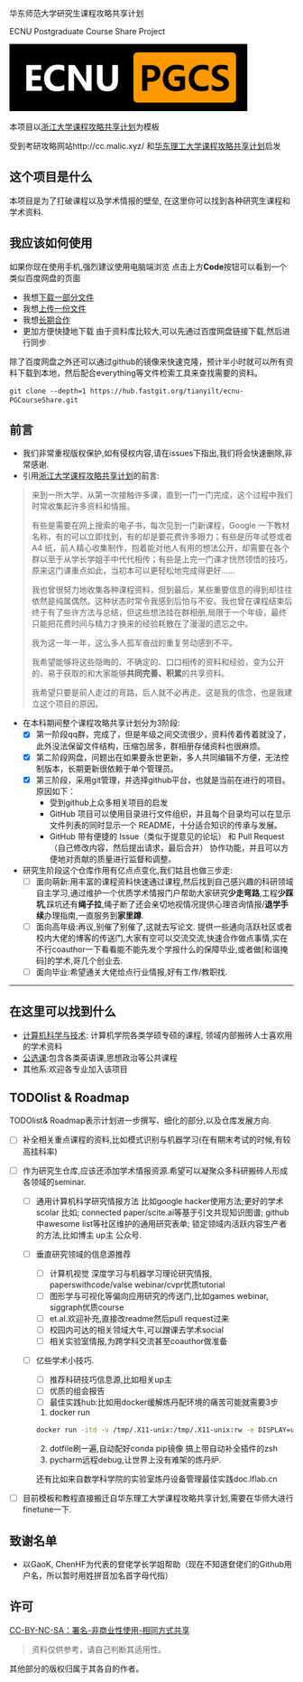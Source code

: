 华东师范大学研究生课程攻略共享计划

ECNU Postgraduate Course Share Project

![logo](assets/logo.png)

本项目以[浙江大学课程攻略共享计划](https://github.com/QSCTech/zju-icicles )为模板

受到考研攻略网站http://cc.malic.xyz/ 和[华东理工大学课程攻略共享计划](https://github.com/tianyilt/ecust-CourseShare)启发

## 这个项目是什么

本项目是为了打破课程以及学术情报的壁垒, 在这里你可以找到各种研究生课程和学术资料. 

## 我应该如何使用

如果你现在使用手机,强烈建议使用电脑端浏览
点击上方**Code**按钮可以看到一个类似百度网盘的页面

- 我想[下载一部分文件](./doc/下载一份文件.md)
- 我想[上传一份文件](./doc/上传一份文件.md)
- 我想[长期合作](./doc/长期合作.md)
- 更加方便快捷地下载
  由于资料库比较大,可以先通过百度网盘链接下载,然后进行同步

除了百度网盘之外还可以通过github的镜像来快速克隆，预计半小时就可以所有资料下载到本地，然后配合everything等文件检索工具来查找需要的资料。

```
git clone --depth=1 https://hub.fastgit.org/tianyilt/ecnu-PGCourseShare.git
```



## 前言

- 我们非常重视版权保护,如有侵权内容,请在issues下指出,我们将会快速删除,非常感谢.
- 引用[浙江大学课程攻略共享计划](https://github.com/QSCTech/zju-icicles )的前言:

> 来到一所大学，从第一次接触许多课，直到一门一门完成，这个过程中我们时常收集起许多资料和情报。
>
> 有些是需要在网上搜索的电子书，每次见到一门新课程，Google 一下教材名称，有的可以立即找到，有的却是要花费许多眼力；有些是历年试卷或者 A4 纸，前人精心收集制作，抱着能对他人有用的想法公开，却需要在各个群以至于从学长学姐手中代代相传；有些是上完一门课才恍然领悟的技巧，原来这门课重点如此，当初本可以更轻松地完成得更好……
>
> 我也曾很努力地收集各种课程资料，但到最后，某些重要信息的得到却往往依然是纯属偶然。这种状态时常令我感到后怕与不安。我也曾在课程结束后终于有了些许方法与总结，但这些想法挂在群相册,局限于一个年级，最终只能把花费时间与精力才换来的经验耗散在了漫漫的遗忘之中。
>
> 我为这一年一年，这么多人孤军奋战的重复劳动感到不平。
>
> 我希望能够将这些隐晦的、不确定的、口口相传的资料和经验，变为公开的、易于获取的和大家能够**共同完善、积累**的共享资料。
>
> 我希望只要是前人走过的弯路，后人就不必再走。这是我的信念，也是我建立这个项目的原因。

- 在本科期间整个课程攻略共享计划分为3阶段:
  - [x] 第一阶段qq群，完成了，但是年级之间交流很少，资料传着传着就没了，此外没法保留文件结构，压缩包居多，群相册存储资料也很麻烦。
  - [x] 第二阶段网盘，问题出在如果要永世更新，多人共同编辑不方便，无法控制版本，长期更新很依赖于单个管理员。
  - [x] 第三阶段，采用git管理，并选择github平台，也就是当前在进行的项目。原因如下：
    - 受到github上众多相关项目的启发
    - GitHub 项目可以使用目录进行文件组织，并且每个目录均可以在显示文件列表的同时显示一个 README，十分适合知识的传承与发展。
    - GitHub 带有便捷的 Issue（类似于提意见的论坛） 和 Pull Request（自己修改内容，然后提出请求，最后合并） 协作功能，并且可以方便地对贡献的质量进行监督和调整。

- 研究生阶段这个仓库作用有亿点点变化,我们姑且也做三步走:
  - [ ] 面向萌新:用丰富的课程资料快速通过课程,然后找到自己感兴趣的科研领域自主学习,通过维护一个优质学术情报门户帮助大家研究**少走弯路**,工程**少踩坑**,踩坑还有**绳子拉**,绳子断了还会亲切地视情况提供心理咨询情报/**退学手续**办理指南,一直服务到**家里蹲**.
  - [ ] 面向高年级:再议,别催了别催了,这就去写论文. 提供一些通向活跃社区或者校内大佬的博客的传送门,大家有空可以交流交流,快速合作做点事情,实在不行coauthor一下看看能不能先发个学报什么的保障毕业,或者做[和谐掩码]的学术,哥几个创业去.
  - [ ] 面向毕业:希望通关大佬给点行业情报,好有工作/教职找. 

- - -

## 在这里可以找到什么

- [计算机科学与技术](./计算机科学与技术): 计算机学院各类学硕专硕的课程, 领域内部搬砖人士喜欢用的学术资料
- [公选课](./公选课):包含各类英语课,思想政治等公共课程
- 其他系:欢迎各专业加入该项目



## TODOlist & Roadmap

TODOlist& Roadmap表示计划进一步撰写、细化的部分,以及仓库发展方向.

- [ ] 补全相关重点课程的资料,比如模式识别与机器学习(在有期末考试的时候,有较高挂科率)

- [ ] 作为研究生仓库,应该还添加学术情报资源.希望可以凝聚众多科研搬砖人形成各领域的seminar.

  - [ ] 通用计算机科学研究情报方法 比如google hacker使用方法;更好的学术scolar 比如; connected paper/scite.ai等基于引文共现知识图谱; github中awesome list等社区维护的通用研究表单; 锁定领域内活跃内容生产者的方法,比如博主 up主 公众号.

  - [ ] 垂直研究领域的信息源推荐

    - [ ] 计算机视觉 深度学习与机器学习理论研究情报, paperswithcode/valse webinar/cvpr优质tutorial
    - [ ] 图形学与可视化等偏向应用研究的传送门,比如games webinar, siggraph优质course
    - [ ] et.al.欢迎补充,直接改readme然后pull request过来
    - [ ] 校园内可达的相关领域大牛,可以蹭课去学术social
    - [ ] 相关实验室情报,为跨学科交流甚至coauthor做准备

  - [ ] 亿些学术小技巧.

    - [ ] 推荐科研技巧信息源,比如相关up主
    - [ ] 优质的组会报告
    - [ ] 最佳实践hub:比如用docker缓解炼丹配环境的痛苦可能就需要3步
  
    1. docker run
    
    ```bash
    docker run -itd -v /tmp/.X11-unix:/tmp/.X11-unix:rw -e DISPLAY=unix$DISPLAY --device /dev/dri --privileged --gpus all --shm-size 64G -v /data/project/base/tf210:/workspace -v /data/project/lty_admin/dotfile_for_container:/admin  -p 32771:22 -p 32116-32119:6006-6009 --name 'tf222' tf222:v1  /bin/bash 
  
    ```
  
    2. dotfile刷一遍,自动配好conda pip镜像 搞上带自动补全插件的zsh
    3. pycharm远程debug,让世界上没有难架的炼丹炉.
    
    还有比如来自数学科学院的实验室炼丹设备管理最佳实践doc.lflab.cn

- [ ] 目前模板和教程直接搬迁自华东理工大学课程攻略共享计划,需要在华师大进行finetune一下.

## 致谢名单

- 以GaoK, ChenHF为代表的奆佬学长学姐帮助（现在不知道奆佬们的Github用户名，所以暂时用姓拼音加名首字母代指）

## 许可

[CC-BY-NC-SA：署名-非商业性使用-相同方式共享](https://creativecommons.org/licenses/by-nc-sa/4.0/deed.zh)

> 资料仅供参考，请自己判断其适用性。

其他部分的版权归属于其各自的作者。



